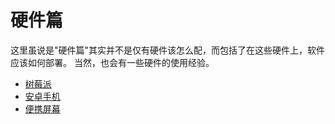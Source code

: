 # 硬件篇
这里虽说是"硬件篇"其实并不是仅有硬件该怎么配，而包括了在这些硬件上，软件应该如何部署。
当然，也会有一些硬件的使用经验。

- [树莓派](raspberryPi.md)
- [安卓手机](android.md)
- [便携屏幕](screen.md)
